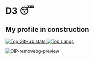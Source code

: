 # D3 😴
## My profile in construction
[![Top GitHub stats](https://github-readme-stats.vercel.app/api?username=D3atHpR&show_icons=true&theme=midnight-purple) ![Top Langs](https://github-readme-stats.vercel.app/api/top-langs/?username=D3atHpR&show_icons=true&theme=midnight-purple)](https://github.com/D3atHpR/github-readme-stats)

![OIP-removebg-preview](https://user-images.githubusercontent.com/18223987/166402304-f8bb023b-aa16-4b33-803b-6f838f6d8791.png)

